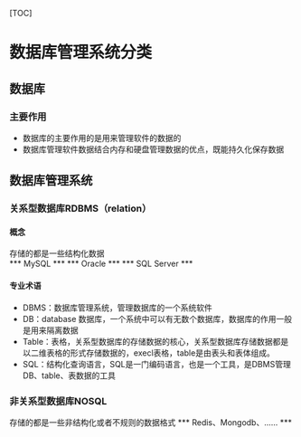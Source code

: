 [TOC]
# 数据库管理系统分类
## 数据库
### 主要作用
+ 数据库的主要作用的是用来管理软件的数据的
+ 数据库管理软件数据结合内存和硬盘管理数据的优点，既能持久化保存数据
## 数据库管理系统
### 关系型数据库RDBMS（relation）
#### 概念
存储的都是一些结构化数据        
*** MySQL ***
*** Oracle ***
*** SQL Server ***
#### 专业术语
+ DBMS：数据库管理系统，管理数据库的一个系统软件
+ DB：database 数据库，一个系统中可以有无数个数据库，数据库的作用一般是用来隔离数据
+ Table：表格，关系型数据库的存储数据的核心，关系型数据库存储数据都是以二维表格的形式存储数据的，execl表格，table是由表头和表体组成。
+ SQL：结构化查询语言，SQL是一门编码语言，也是一个工具，是DBMS管理DB、table、表数据的工具
### 非关系型数据库NOSQL
存储的都是一些非结构化或者不规则的数据格式
*** Redis、Mongodb、...... ***